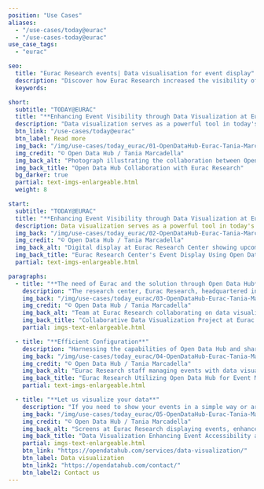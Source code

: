 ```yaml
---
position: "Use Cases"
aliases:
  - "/use-cases/today@eurac"
  - "/use-cases-today@eurac"
use_case_tags:
  - "eurac"

seo:
  title: "Eurac Research events| Data visualisation for event display"
  description: "Discover how Eurac Research increased the visibility of their events through the Open Data Hub, streamlining displays and improving data accessibility."
  keywords:

short:
  subtitle: "TODAY@EURAC"
  title: "**Enhancing Event Visibility through Data Visualization at Eurac**"
  description: "Data visualization serves as a powerful tool in today's data-driven world, enhancing comprehension and facilitating communication."
  btn_link: "/use-cases/today@eurac"
  btn_label: Read more
  img_back: "/img/use-cases/today_eurac/01-OpenDataHub-Eurac-Tania-Marcadella-2023-3199.jpg"
  img_credit: "© Open Data Hub / Tania Marcadella"
  img_back_alt: "Photograph illustrating the collaboration between Open Data Hub and Eurac Research on data-driven projects."
  img_back_title: "Open Data Hub Collaboration with Eurac Research"
  bg_darker: true
  partial: text-imgs-enlargeable.html
  weight: 8

start:
  subtitle: "TODAY@EURAC"
  title: "**Enhancing Event Visibility through Data Visualization at Eurac**"
  description: Data visualization serves as a powerful tool in today's data-driven world, enhancing comprehension and facilitating communication.
  img_back: "/img/use-cases/today_eurac/02-OpenDataHub-Eurac-Tania-Marcadella-2023-3295.jpg"
  img_credit: "© Open Data Hub / Tania Marcadella"
  img_back_alt: "Digital display at Eurac Research Center showing upcoming events, powered by Open Data Hub's data visualization."
  img_back_title: "Eurac Research Center's Event Display Using Open Data Hub"
  partial: text-imgs-enlargeable.html

paragraphs:
  - title: "**The need of Eurac and the solution through Open Data Hub**"
    description: "The research center, Eurac Research, headquartered in Bolzano, sought to improve the visibility and accessibility of events taking place within their facilities. To achieve this, it was decided to use data visualization by extending the Today@NOI web component, which initially displayed events at NOI, to events at Eurac. The Eurac-events are now displayed on a screen in the entrance hall in their own design."
    img_back: "/img/use-cases/today_eurac/03-OpenDataHub-Eurac-Tania-Marcadella-2023-3410.jpg"
    img_credit: "© Open Data Hub / Tania Marcadella"
    img_back_alt: "Team at Eurac Research collaborating on data visualization projects using Open Data Hub services."
    img_back_title: "Collaborative Data Visualization Project at Eurac Research"
    partial: imgs-text-enlargeable.html

  - title: "**Efficient Configuration**"
    description: "Harnessing the capabilities of Open Data Hub and sharing relevant data facilitated the effortless reconfiguration of a web component using standard APIs. This straightforward configuration tweak allowed for the display of events either at NOI or at Eurac. The adaptability showcased not only saved valuable time and resources but also emphasized the potential of Open Data Hub in streamlining configurations and meeting specific requirements with ease."
    img_back: "/img/use-cases/today_eurac/04-OpenDataHub-Eurac-Tania-Marcadella-2023-3313.jpg"
    img_credit: "© Open Data Hub / Tania Marcadella"
    img_back_alt: "Eurac Research staff managing events with data visualization tools from Open Data Hub."
    img_back_title: "Eurac Research Utilizing Open Data Hub for Event Management"
    partial: text-imgs-enlargeable.html

  - title: "**Let us visualize your data**"
    description: "If you need to show your events in a simple way or are generally interested in our Data Visualization service, do not hesitate to contact us."
    img_back: "/img/use-cases/today_eurac/05-OpenDataHub-Eurac-Tania-Marcadella-2023-3333.jpg"
    img_credit: "© Open Data Hub / Tania Marcadella"
    img_back_alt: "Screens at Eurac Research displaying events, enhanced by Open Data Hub's data visualization services."
    img_back_title: "Data Visualization Enhancing Event Accessibility at Eurac"
    partial: imgs-text-enlargeable.html
    btn_link: "https://opendatahub.com/services/data-visualization/"
    btn_label: Data visualization
    btn_link2: "https://opendatahub.com/contact/"
    btn_label2: Contact us
---
```

